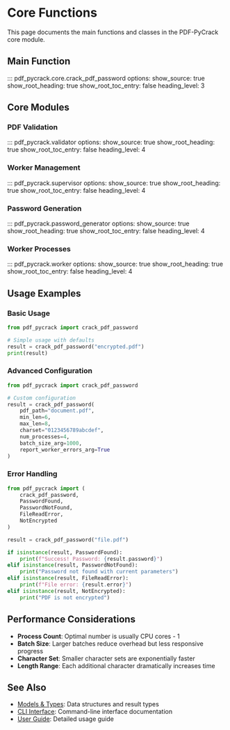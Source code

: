 # Core Functions

This page documents the main functions and classes in the PDF-PyCrack core module.

## Main Function

::: pdf_pycrack.core.crack_pdf_password
    options:
      show_source: true
      show_root_heading: true
      show_root_toc_entry: false
      heading_level: 3

## Core Modules

### PDF Validation

::: pdf_pycrack.validator
    options:
      show_source: true
      show_root_heading: true
      show_root_toc_entry: false
      heading_level: 4

### Worker Management

::: pdf_pycrack.supervisor
    options:
      show_source: true
      show_root_heading: true
      show_root_toc_entry: false
      heading_level: 4

### Password Generation

::: pdf_pycrack.password_generator
    options:
      show_source: true
      show_root_heading: true
      show_root_toc_entry: false
      heading_level: 4

### Worker Processes

::: pdf_pycrack.worker
    options:
      show_source: true
      show_root_heading: true
      show_root_toc_entry: false
      heading_level: 4

## Usage Examples

### Basic Usage

```python
from pdf_pycrack import crack_pdf_password

# Simple usage with defaults
result = crack_pdf_password("encrypted.pdf")
print(result)
```

### Advanced Configuration

```python
from pdf_pycrack import crack_pdf_password

# Custom configuration
result = crack_pdf_password(
    pdf_path="document.pdf",
    min_len=6,
    max_len=8,
    charset="0123456789abcdef",
    num_processes=4,
    batch_size_arg=1000,
    report_worker_errors_arg=True
)
```

### Error Handling

```python
from pdf_pycrack import (
    crack_pdf_password,
    PasswordFound,
    PasswordNotFound,
    FileReadError,
    NotEncrypted
)

result = crack_pdf_password("file.pdf")

if isinstance(result, PasswordFound):
    print(f"Success! Password: {result.password}")
elif isinstance(result, PasswordNotFound):
    print("Password not found with current parameters")
elif isinstance(result, FileReadError):
    print(f"File error: {result.error}")
elif isinstance(result, NotEncrypted):
    print("PDF is not encrypted")
```

## Performance Considerations

- **Process Count**: Optimal number is usually CPU cores - 1
- **Batch Size**: Larger batches reduce overhead but less responsive progress
- **Character Set**: Smaller character sets are exponentially faster
- **Length Range**: Each additional character dramatically increases time

## See Also

- [Models & Types](models.md): Data structures and result types
- [CLI Interface](cli.md): Command-line interface documentation
- [User Guide](../user-guide/library.md): Detailed usage guide
